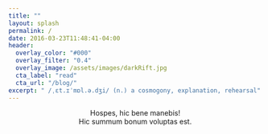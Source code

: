 ```yaml
---
title: ""
layout: splash
permalink: /
date: 2016-03-23T11:48:41-04:00
header:
  overlay_color: "#000"
  overlay_filter: "0.4"
  overlay_image: /assets/images/darkRift.jpg
  cta_label: "read"
  cta_url: "/blog/"
excerpt: " /ˌɛt.ɪˈmɒl.ə.dʒi/ (n.) a cosmogony, explanation, rehearsal"
---
```


<center>
    Hospes, hic bene manebis!
</center>

<center>
    Hic summum bonum voluptas est.
</center>